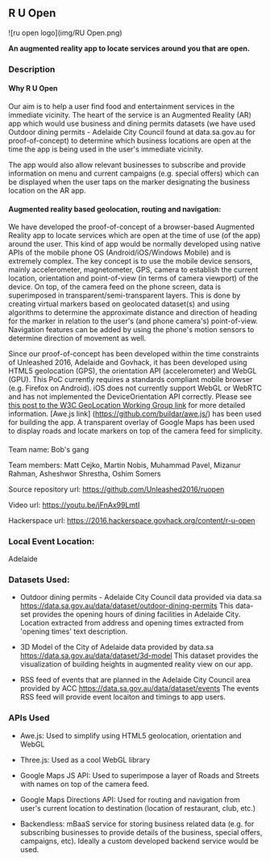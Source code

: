 ## R U Open

![ru open logo](img/RU Open.png)

**An augmented reality app to locate services around you that are open.**

### Description

#### Why R U Open

Our aim is to help a user find food and entertainment services in the immediate vicinity. The heart of the service is an Augmented Reality (AR) app which would use business and dining permits datasets (we have used Outdoor dining permits - Adelaide City Council found at data.sa.gov.au for proof-of-concept) to determine which business locations are open at the time the app is being used in the user's immediate vicinity.

The app would also allow relevant businesses to subscribe and provide information on menu and current campaigns (e.g. special offers) which can be displayed when the user taps on the marker designating the business location on the AR app.

#### Augmented reality based geolocation, routing and navigation:

We have developed the proof-of-concept of a browser-based Augmented Reality app to locate services which are open at the time of use (of the app) around the user. This kind of app would be normally developed using native APIs of the mobile phone OS (Android/iOS/Windows Mobile) and is extremely complex. The key concept is to use the mobile device sensors, mainly accelerometer, magnetometer, GPS, camera to establish the current location, orientation and point-of-view (in terms of camera viewport) of the device. On top, of the camera feed on the phone screen, data is superimposed in transparent/semi-transparent layers. This is done by creating virtual markers based on geolocated dataset(s) and using algorithms to determine the approximate distance and direction of heading for the marker in relation to the user's (and phone camera's) point-of-view. Navigation features can be added by using the phone's motion sensors to determine direction of movement as well.

Since our proof-of-concept has been developed within the time constraints of Unleashed 2016, Adelaide and Govhack, it has been developed using HTML5 geolocation (GPS), the orientation API (accelerometer) and WebGL (GPU). This PoC currently requires a standards compliant mobile browser (e.g. Firefox on Android). iOS does not currently support WebGL or WebRTC and has not implemented the DeviceOrientation API correctly. Please see [this post to the W3C GeoLocation Working Group link](http://http://lists.w3.org/Archives/Public/public-geolocation/2014Jan/0000.html) for more detailed information. [Awe.js link] (https://github.com/buildar/awe.js/) has been used for building the app. A transparent overlay of Google Maps has been used to display roads and locate markers on top of the camera feed for simplicity.

####

Team name: Bob's gang

Team members: Matt Cejko, Martin Nobis, Muhammad Pavel, Mizanur Rahman, Asheshwor Shrestha, Oshim Somers

Source repository url: https://github.com/Unleashed2016/ruopen

Video url: https://youtu.be/jFnAx99LmtI

Hackerspace url: https://2016.hackerspace.govhack.org/content/r-u-open

### Local Event Location:
Adelaide

### Datasets Used:

* Outdoor dining permits - Adelaide City Council data provided via data.sa https://data.sa.gov.au/data/dataset/outdoor-dining-permits This data-set provides the opening hours of dining facilities in Adelaide City. Location extracted from address and opening times extracted from 'opening times' text description.

* 3D Model of the City of Adelaide data provided by data.sa
https://data.sa.gov.au/data/dataset/3d-model This dataset provides the visualization of building heights in augmented reality view on our app.

* RSS feed of events that are planned in the Adelaide City Council area provided by ACC https://data.sa.gov.au/data/dataset/events The events RSS feed will provide event locaiton and timings to app users.

### APIs Used

* Awe.js: Used to simplify using HTML5 geolocation, orientation and WebGL

* Three.js: Used as a cool WebGL library

* Google Maps JS API: Used to superimpose a layer of Roads and Streets with names on top of the camera feed.

* Google Maps Directions API: Used for routing and navigation from user's current location to destination (location of restaurant, club, etc.)

* Backendless: mBaaS service for storing business related data (e.g. for subscribing businesses to provide details of the business, special offers, campaigns, etc). Ideally a custom developed backend service would be used.
